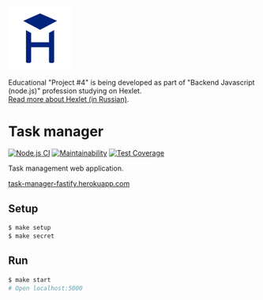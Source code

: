 ##
[![Hexlet Ltd. logo](https://raw.githubusercontent.com/Hexlet/hexletguides.github.io/master/images/hexlet_logo128.png)](https://ru.hexlet.io/pages/about?utm_source=github&utm_medium=link&utm_campaign=nodejs-package)

Educational "Project #4" is being developed as part of "Backend Javascript (node.js)" profession studying on Hexlet.  
[Read more about Hexlet (in Russian)](https://ru.hexlet.io/pages/about?utm_source=github&utm_medium=link&utm_campaign=nodejs-package).
##

# Task manager

[![Node.js CI](https://github.com/ushachev/backend-project-lvl4/workflows/Node.js%20CI/badge.svg)](https://github.com/ushachev/backend-project-lvl4/actions)
[![Maintainability](https://api.codeclimate.com/v1/badges/41256f482a7bf24724a8/maintainability)](https://codeclimate.com/github/ushachev/backend-project-lvl4/maintainability)
[![Test Coverage](https://api.codeclimate.com/v1/badges/41256f482a7bf24724a8/test_coverage)](https://codeclimate.com/github/ushachev/backend-project-lvl4/test_coverage)

Task management web application.

[task-manager-fastify.herokuapp.com](https://task-manager-fastify.herokuapp.com)

## Setup

```sh
$ make setup
$ make secret
```

## Run

```sh
$ make start
# Open localhost:5000
```
